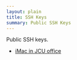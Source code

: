 ```yaml
---
layout: plain
title: SSH Keys
summary: Public SSH Keys
---
```


Public SSH keys.

- [iMac in JCU office](jcuimac_id_rsa.pub)